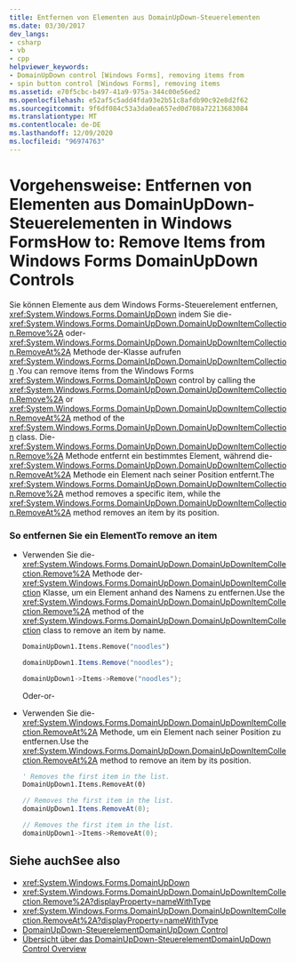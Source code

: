 ```yaml
---
title: Entfernen von Elementen aus DomainUpDown-Steuerelementen
ms.date: 03/30/2017
dev_langs:
- csharp
- vb
- cpp
helpviewer_keywords:
- DomainUpDown control [Windows Forms], removing items from
- spin button control [Windows Forms], removing items
ms.assetid: e70f5cbc-b497-41a9-975a-344c00e56ed2
ms.openlocfilehash: e52af5c5add4fda93e2b51c8afdb90c92e8d2f62
ms.sourcegitcommit: 9f6df084c53a3da0ea657ed0d708a72213683084
ms.translationtype: MT
ms.contentlocale: de-DE
ms.lasthandoff: 12/09/2020
ms.locfileid: "96974763"
---
```

# <a name="how-to-remove-items-from-windows-forms-domainupdown-controls"></a><span data-ttu-id="9142e-102">Vorgehensweise: Entfernen von Elementen aus DomainUpDown-Steuerelementen in Windows Forms</span><span class="sxs-lookup"><span data-stu-id="9142e-102">How to: Remove Items from Windows Forms DomainUpDown Controls</span></span>
<span data-ttu-id="9142e-103">Sie können Elemente aus dem Windows Forms-Steuerelement entfernen, <xref:System.Windows.Forms.DomainUpDown> indem Sie die- <xref:System.Windows.Forms.DomainUpDown.DomainUpDownItemCollection.Remove%2A> oder- <xref:System.Windows.Forms.DomainUpDown.DomainUpDownItemCollection.RemoveAt%2A> Methode der-Klasse aufrufen <xref:System.Windows.Forms.DomainUpDown.DomainUpDownItemCollection> .</span><span class="sxs-lookup"><span data-stu-id="9142e-103">You can remove items from the Windows Forms <xref:System.Windows.Forms.DomainUpDown> control by calling the <xref:System.Windows.Forms.DomainUpDown.DomainUpDownItemCollection.Remove%2A> or <xref:System.Windows.Forms.DomainUpDown.DomainUpDownItemCollection.RemoveAt%2A> method of the <xref:System.Windows.Forms.DomainUpDown.DomainUpDownItemCollection> class.</span></span> <span data-ttu-id="9142e-104">Die- <xref:System.Windows.Forms.DomainUpDown.DomainUpDownItemCollection.Remove%2A> Methode entfernt ein bestimmtes Element, während die- <xref:System.Windows.Forms.DomainUpDown.DomainUpDownItemCollection.RemoveAt%2A> Methode ein Element nach seiner Position entfernt.</span><span class="sxs-lookup"><span data-stu-id="9142e-104">The <xref:System.Windows.Forms.DomainUpDown.DomainUpDownItemCollection.Remove%2A> method removes a specific item, while the <xref:System.Windows.Forms.DomainUpDown.DomainUpDownItemCollection.RemoveAt%2A> method removes an item by its position.</span></span>  
  
### <a name="to-remove-an-item"></a><span data-ttu-id="9142e-105">So entfernen Sie ein Element</span><span class="sxs-lookup"><span data-stu-id="9142e-105">To remove an item</span></span>  
  
- <span data-ttu-id="9142e-106">Verwenden Sie die- <xref:System.Windows.Forms.DomainUpDown.DomainUpDownItemCollection.Remove%2A> Methode der- <xref:System.Windows.Forms.DomainUpDown.DomainUpDownItemCollection> Klasse, um ein Element anhand des Namens zu entfernen.</span><span class="sxs-lookup"><span data-stu-id="9142e-106">Use the <xref:System.Windows.Forms.DomainUpDown.DomainUpDownItemCollection.Remove%2A> method of the <xref:System.Windows.Forms.DomainUpDown.DomainUpDownItemCollection> class to remove an item by name.</span></span>  
  
    ```vb  
    DomainUpDown1.Items.Remove("noodles")  
    ```  
  
    ```csharp  
    domainUpDown1.Items.Remove("noodles");  
    ```  
  
    ```cpp  
    domainUpDown1->Items->Remove("noodles");  
    ```  
  
     <span data-ttu-id="9142e-107">Oder</span><span class="sxs-lookup"><span data-stu-id="9142e-107">-or-</span></span>  
  
- <span data-ttu-id="9142e-108">Verwenden Sie die- <xref:System.Windows.Forms.DomainUpDown.DomainUpDownItemCollection.RemoveAt%2A> Methode, um ein Element nach seiner Position zu entfernen.</span><span class="sxs-lookup"><span data-stu-id="9142e-108">Use the <xref:System.Windows.Forms.DomainUpDown.DomainUpDownItemCollection.RemoveAt%2A> method to remove an item by its position.</span></span>  
  
    ```vb  
    ' Removes the first item in the list.  
    DomainUpDown1.Items.RemoveAt(0)  
    ```  
  
    ```csharp  
    // Removes the first item in the list.  
    domainUpDown1.Items.RemoveAt(0);  
    ```  
  
    ```cpp  
    // Removes the first item in the list.  
    domainUpDown1->Items->RemoveAt(0);  
    ```  
  
## <a name="see-also"></a><span data-ttu-id="9142e-109">Siehe auch</span><span class="sxs-lookup"><span data-stu-id="9142e-109">See also</span></span>

- <xref:System.Windows.Forms.DomainUpDown>
- <xref:System.Windows.Forms.DomainUpDown.DomainUpDownItemCollection.Remove%2A?displayProperty=nameWithType>
- <xref:System.Windows.Forms.DomainUpDown.DomainUpDownItemCollection.RemoveAt%2A?displayProperty=nameWithType>
- [<span data-ttu-id="9142e-110">DomainUpDown-Steuerelement</span><span class="sxs-lookup"><span data-stu-id="9142e-110">DomainUpDown Control</span></span>](domainupdown-control-windows-forms.md)
- [<span data-ttu-id="9142e-111">Übersicht über das DomainUpDown-Steuerelement</span><span class="sxs-lookup"><span data-stu-id="9142e-111">DomainUpDown Control Overview</span></span>](domainupdown-control-overview-windows-forms.md)
